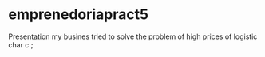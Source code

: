 emprenedoriapract5
==================

Presentation
my busines tried to solve the problem of high prices of  logistic 
char c ;
